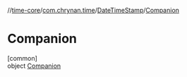 //[time-core](../../../../index.md)/[com.chrynan.time](../../index.md)/[DateTimeStamp](../index.md)/[Companion](index.md)

# Companion

[common]\
object [Companion](index.md)
